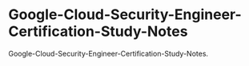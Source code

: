 # Google-Cloud-Security-Engineer-Certification-Study-Notes
 Google-Cloud-Security-Engineer-Certification-Study-Notes.
